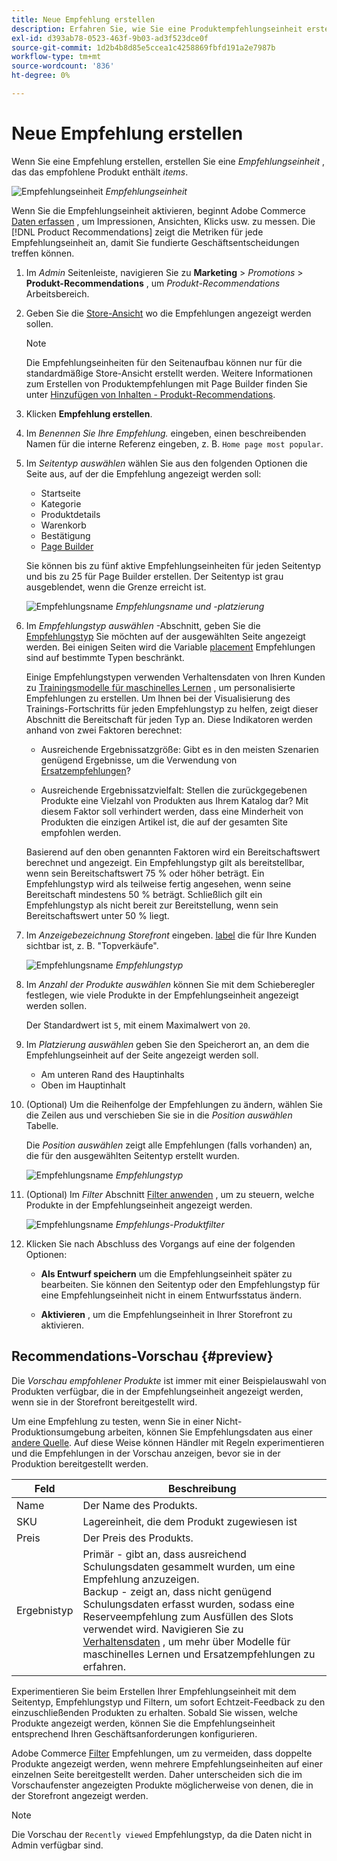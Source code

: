 ```yaml
---
title: Neue Empfehlung erstellen
description: Erfahren Sie, wie Sie eine Produktempfehlungseinheit erstellen.
exl-id: d393ab78-0523-463f-9b03-ad3f523dce0f
source-git-commit: 1d2b4b8d85e5ccea1c4258869fbfd191a2e7987b
workflow-type: tm+mt
source-wordcount: '836'
ht-degree: 0%

---
```


# Neue Empfehlung erstellen

Wenn Sie eine Empfehlung erstellen, erstellen Sie eine _Empfehlungseinheit_ , das das empfohlene Produkt enthält _items_.

![Empfehlungseinheit](assets/unit.png)
_Empfehlungseinheit_

Wenn Sie die Empfehlungseinheit aktivieren, beginnt Adobe Commerce [Daten erfassen](workspace.md) , um Impressionen, Ansichten, Klicks usw. zu messen. Die [!DNL Product Recommendations] zeigt die Metriken für jede Empfehlungseinheit an, damit Sie fundierte Geschäftsentscheidungen treffen können.

1. Im _Admin_ Seitenleiste, navigieren Sie zu **Marketing** > _Promotions_ > **Produkt-Recommendations** , um _Produkt-Recommendations_ Arbeitsbereich.

1. Geben Sie die [Store-Ansicht](https://docs.magento.com/user-guide/configuration/scope.html) wo die Empfehlungen angezeigt werden sollen.

   >[!NOTE]
   >
   > Die Empfehlungseinheiten für den Seitenaufbau können nur für die standardmäßige Store-Ansicht erstellt werden. Weitere Informationen zum Erstellen von Produktempfehlungen mit Page Builder finden Sie unter [Hinzufügen von Inhalten - Produkt-Recommendations](https://docs.magento.com/user-guide/cms/page-builder-add-recommendations.html).

1. Klicken **Empfehlung erstellen**.

1. Im _Benennen Sie Ihre Empfehlung._ eingeben, einen beschreibenden Namen für die interne Referenz eingeben, z. B. `Home page most popular`.

1. Im _Seitentyp auswählen_ wählen Sie aus den folgenden Optionen die Seite aus, auf der die Empfehlung angezeigt werden soll:

   - Startseite
   - Kategorie
   - Produktdetails
   - Warenkorb
   - Bestätigung
   - [Page Builder](https://docs.magento.com/user-guide/cms/page-builder-add-recommendations.html)

   Sie können bis zu fünf aktive Empfehlungseinheiten für jeden Seitentyp und bis zu 25 für Page Builder erstellen. Der Seitentyp ist grau ausgeblendet, wenn die Grenze erreicht ist.

   ![Empfehlungsname](assets/create-recommendation.png)
   _Empfehlungsname und -platzierung_

1. Im _Empfehlungstyp auswählen_ -Abschnitt, geben Sie die [Empfehlungstyp](type.md) Sie möchten auf der ausgewählten Seite angezeigt werden. Bei einigen Seiten wird die Variable [placement](placement.md) Empfehlungen sind auf bestimmte Typen beschränkt.

   Einige Empfehlungstypen verwenden Verhaltensdaten von Ihren Kunden zu [Trainingsmodelle für maschinelles Lernen](behavioral-data.md) , um personalisierte Empfehlungen zu erstellen. Um Ihnen bei der Visualisierung des Trainings-Fortschritts für jeden Empfehlungstyp zu helfen, zeigt dieser Abschnitt die Bereitschaft für jeden Typ an. Diese Indikatoren werden anhand von zwei Faktoren berechnet:

   - Ausreichende Ergebnissatzgröße: Gibt es in den meisten Szenarien genügend Ergebnisse, um die Verwendung von [Ersatzempfehlungen](behavioral-data.md#backuprecs)?

   - Ausreichende Ergebnissatzvielfalt: Stellen die zurückgegebenen Produkte eine Vielzahl von Produkten aus Ihrem Katalog dar? Mit diesem Faktor soll verhindert werden, dass eine Minderheit von Produkten die einzigen Artikel ist, die auf der gesamten Site empfohlen werden.

   Basierend auf den oben genannten Faktoren wird ein Bereitschaftswert berechnet und angezeigt. Ein Empfehlungstyp gilt als bereitstellbar, wenn sein Bereitschaftswert 75 % oder höher beträgt. Ein Empfehlungstyp wird als teilweise fertig angesehen, wenn seine Bereitschaft mindestens 50 % beträgt. Schließlich gilt ein Empfehlungstyp als nicht bereit zur Bereitstellung, wenn sein Bereitschaftswert unter 50 % liegt.

1. Im _Anzeigebezeichnung Storefront_ eingeben. [label](placement.md#recommendation-labels) die für Ihre Kunden sichtbar ist, z. B. &quot;Topverkäufe&quot;.

   ![Empfehlungsname](assets/create-recommendation-select-type.png)
   _Empfehlungstyp_

1. Im _Anzahl der Produkte auswählen_ können Sie mit dem Schieberegler festlegen, wie viele Produkte in der Empfehlungseinheit angezeigt werden sollen.

   Der Standardwert ist `5`, mit einem Maximalwert von `20`.

1. Im _Platzierung auswählen_ geben Sie den Speicherort an, an dem die Empfehlungseinheit auf der Seite angezeigt werden soll.

   - Am unteren Rand des Hauptinhalts
   - Oben im Hauptinhalt

1. (Optional) Um die Reihenfolge der Empfehlungen zu ändern, wählen Sie die Zeilen aus und verschieben Sie sie in die _Position auswählen_ Tabelle.

   Die _Position auswählen_ zeigt alle Empfehlungen (falls vorhanden) an, die für den ausgewählten Seitentyp erstellt wurden.

   ![Empfehlungsname](assets/create-recommendation-select-placement.png)
   _Empfehlungstyp_

1. (Optional) Im _Filter_ Abschnitt [Filter anwenden](filters.md) , um zu steuern, welche Produkte in der Empfehlungseinheit angezeigt werden.

   ![Empfehlungsname](assets/create-recommendation-select-placement.png)
   _Empfehlungs-Produktfilter_

1. Klicken Sie nach Abschluss des Vorgangs auf eine der folgenden Optionen:

   - **Als Entwurf speichern** um die Empfehlungseinheit später zu bearbeiten. Sie können den Seitentyp oder den Empfehlungstyp für eine Empfehlungseinheit nicht in einem Entwurfsstatus ändern.

   - **Aktivieren** , um die Empfehlungseinheit in Ihrer Storefront zu aktivieren.

## Recommendations-Vorschau {#preview}

Die _Vorschau empfohlener Produkte_ ist immer mit einer Beispielauswahl von Produkten verfügbar, die in der Empfehlungseinheit angezeigt werden, wenn sie in der Storefront bereitgestellt wird.

Um eine Empfehlung zu testen, wenn Sie in einer Nicht-Produktionsumgebung arbeiten, können Sie Empfehlungsdaten aus einer [andere Quelle](settings.md). Auf diese Weise können Händler mit Regeln experimentieren und die Empfehlungen in der Vorschau anzeigen, bevor sie in der Produktion bereitgestellt werden.

| Feld | Beschreibung |
|---|---|
| Name | Der Name des Produkts. |
| SKU | Lagereinheit, die dem Produkt zugewiesen ist |
| Preis | Der Preis des Produkts. |
| Ergebnistyp | Primär - gibt an, dass ausreichend Schulungsdaten gesammelt wurden, um eine Empfehlung anzuzeigen.<br />Backup - zeigt an, dass nicht genügend Schulungsdaten erfasst wurden, sodass eine Reserveempfehlung zum Ausfüllen des Slots verwendet wird. Navigieren Sie zu [Verhaltensdaten](behavioral-data.md) , um mehr über Modelle für maschinelles Lernen und Ersatzempfehlungen zu erfahren. |

Experimentieren Sie beim Erstellen Ihrer Empfehlungseinheit mit dem Seitentyp, Empfehlungstyp und Filtern, um sofort Echtzeit-Feedback zu den einzuschließenden Produkten zu erhalten. Sobald Sie wissen, welche Produkte angezeigt werden, können Sie die Empfehlungseinheit entsprechend Ihren Geschäftsanforderungen konfigurieren.

Adobe Commerce [Filter](filters.md) Empfehlungen, um zu vermeiden, dass doppelte Produkte angezeigt werden, wenn mehrere Empfehlungseinheiten auf einer einzelnen Seite bereitgestellt werden. Daher unterscheiden sich die im Vorschaufenster angezeigten Produkte möglicherweise von denen, die in der Storefront angezeigt werden.

>[!NOTE]
>
> Die Vorschau der `Recently viewed` Empfehlungstyp, da die Daten nicht in Admin verfügbar sind.
